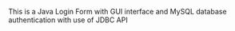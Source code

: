 This is a Java Login Form with GUI interface and MySQL database authentication with use of JDBC API
